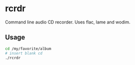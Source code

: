 # rcrdr

Command line audio CD recorder. Uses flac, lame and wodim.

## Usage

```bash
cd /my/favorite/album
# insert blank cd
./rcrdr
```
